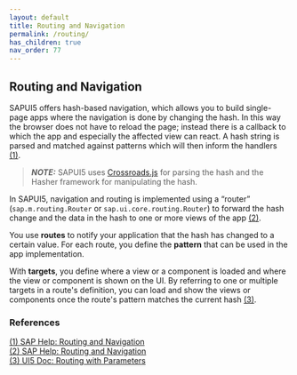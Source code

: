 ```yaml
---
layout: default
title: Routing and Navigation
permalink: /routing/
has_children: true
nav_order: 77
---
```


## Routing and Navigation

SAPUI5 offers hash-based navigation, which allows you to build single-page apps where the navigation is done by changing the hash. In this way the browser does not have to reload the page; instead there is a callback to which the app and especially the affected view can react. A hash string is parsed and matched against patterns which will then inform the handlers [(1)](#reference1).

> **_NOTE:_** SAPUI5 uses [Crossroads.js](https://millermedeiros.github.io/crossroads.js/) for parsing the hash and the Hasher framework for manipulating the hash.

In SAPUI5, navigation and routing is implemented using a “router” (`sap.m.routing.Router` or `sap.ui.core.routing.Router`) to forward the hash change and the data in the hash to one or more views of the app [(2)](#reference1).

You use **routes** to notify your application that the hash has changed to a certain value. For each route, you define the **pattern** that can be used in the app implementation.

With **targets**, you define where a view or a component is loaded and where the view or component is shown on the UI. By referring to one or multiple targets in a route's definition, you can load and show the views or components once the route's pattern matches the current hash [(3)](#reference3).

### References

<a href="https://help.sap.com/saphelp_snc700_ehp04/helpdata/de/3d/18f20bd2294228acb6910d8e8a5fb5/content.htm?no_cache=true" name="reference1">(1) SAP Help: Routing and Navigation</a>  
<a href="https://help.sap.com/doc/saphelp_nw75/7.5.5/en-US/3d/18f20bd2294228acb6910d8e8a5fb5/content.htm?no_cache=true" name="reference2">(2) SAP Help: Routing and Navigation</a>  
<a href="https://sapui5.hana.ondemand.com/sdk/#/topic/2366345a94f64ec1a80f9d9ce50a59ef" name="reference3">(3) UI5 Doc: Routing with Parameters</a>  
